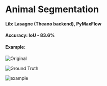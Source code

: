 # Animal Segmentation

#### Lib: Lasagne (Theano backend), PyMaxFlow
#### Accuracy: IoU - 83.6%
#### Example:

![Original](http://joxi.net/V2VRNg5hxB6b12.jpg)

![Ground Truth](http://joxi.net/brRE1pesJBjgdA.jpg)

![example](http://dl2.joxi.net/drive/2016/12/11/0009/2513/641489/89/5bd7cbf2d5.jpg)
